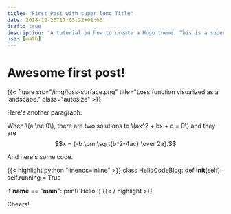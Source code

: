 ```yaml
---
title: "First Post with super long Title"
date: 2018-12-26T17:03:22+01:00
draft: true
description: "A tutorial on how to create a Hugo theme. This is a super long description."
use: [math]
---
```


# Awesome first post!

{{< figure src="/img/loss-surface.png" title="Loss function visualized as a landscape." class="autosize" >}}

Here's another paragraph.

When \\(a \ne 0\\), there are two solutions to \\(ax^2 + bx + c = 0\\) and they are
$$x = {-b \pm \sqrt{b^2-4ac} \over 2a}.$$

And here's some code.

{{< highlight python "linenos=inline" >}}
class HelloCodeBlog:
    def __init__(self):
        self.running = True 

if __name__ == "__main__":
    print('Hello!')
{{< / highlight >}}

Cheers!